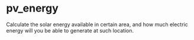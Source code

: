 # pv_energy
Calculate the solar energy available in certain area, and how much electric energy will you be able to generate at such location.
